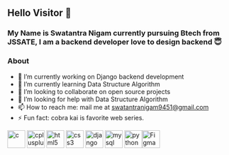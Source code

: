 ## Hello Visitor 👋

### My Name is Swatantra Nigam currently pursuing Btech from JSSATE, I am a backend developer love to design backend :innocent:

### About

- 🔭 I’m currently working on Django backend development
- 🌱 I’m currently learning Data Structure Algorithm
- 👯 I’m looking to collaborate on open source projects
- 🤔 I’m looking for help with Data Structure Algorithm
- 📫 How to reach me: mail me at [swatantranigam9451@gmail.com](mailto:swatantranigam9451@gmail.com)
- ⚡ Fun fact: cobra kai is favorite web series.


<img src="https://devicons.github.io/devicon/devicon.git/icons/c/c-original.svg" alt="c" width="40" height="40"/> <img src="https://devicons.github.io/devicon/devicon.git/icons/cplusplus/cplusplus-original.svg" alt="cplusplus" width="40" height="40"/> <img src="https://devicons.github.io/devicon/devicon.git/icons/html5/html5-original-wordmark.svg" alt="html5" width="40" height="40"/> <img src="https://devicons.github.io/devicon/devicon.git/icons/css3/css3-original-wordmark.svg" alt="css3" width="40" height="40"/> <img src="https://devicons.github.io/devicon/devicon.git/icons/django/django-original.svg" alt="django" width="40" height="40"/> <img src="https://devicons.github.io/devicon/devicon.git/icons/mysql/mysql-original-wordmark.svg" alt="mysql" width="40" height="40"/> <img src="https://devicons.github.io/devicon/devicon.git/icons/python/python-original.svg" alt="python" width="40" height="40"/><img src="https://raw.githubusercontent.com/gilbarbara/logos/master/logos/figma.svg" alt="Figma" width="40" height="40"/> </p>

